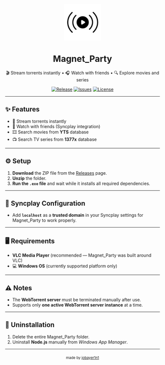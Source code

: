 <p align="center">
  <img src="icon.png" alt="Magnet_Party Logo" width="120" />
</p>

<h1 align="center">Magnet_Party</h1>

<p align="center">
  🎬 Stream torrents instantly • 🎧 Watch with friends • 🔍 Explore movies and series
</p>

<p align="center">
  <a href="https://github.com/jobayer1n1/Magnet_Party/releases"><img src="https://img.shields.io/github/v/release/jobayer1n1/Magnet_Party?style=for-the-badge&color=CBF3BB" alt="Release"></a>
  <a href="https://github.com/jobayer1n1/Magnet_Party/issues"><img src="https://img.shields.io/github/issues/jobayer1n1/Magnet_Party?style=for-the-badge&color=BBDCE5" alt="Issues"></a>
  <a href="https://github.com/jobayer1n1/Magnet_Party/blob/main/LICENSE"><img src="https://img.shields.io/github/license/jobayer1n1/Magnet_Party?style=for-the-badge&color=F5EFE6" alt="License"></a>
</p>

---

## ✨ Features
- 🚀 Stream torrents instantly  
- 👥 Watch with friends (Syncplay integration)  
- 🎞️ Search movies from **YTS** database  
- 📺 Search TV series from **1377x** database  

---

## ⚙️ Setup
1. **Download** the ZIP file from the [Releases](https://github.com/YourUsername/Magnet_Party/releases) page.  
2. **Unzip** the folder.  
3. **Run the `.exe` file** and wait while it installs all required dependencies.  

---

## 🧩 Syncplay Configuration
- Add **`localhost`** as a **trusted domain** in your Syncplay settings for Magnet_Party to work properly.  

---

## 🖥️ Requirements
- **VLC Media Player** (recommended — Magnet_Party was built around VLC)
- 💻 **Windows OS** (currently supported platform only)

---

## ⚠️ Notes
- The **WebTorrent server** must be terminated manually after use.  
- Supports only **one active WebTorrent server instance** at a time.  

---

## 🧹 Uninstallation
1. Delete the entire Magnet_Party folder.  
2. Uninstall **Node.js** manually from *Windows App Manager*.  

---

<p align="center">
  <sub>made by <a href="https://github.com/jobayer1n1">jobayer1n1</a></sub>
</p>
